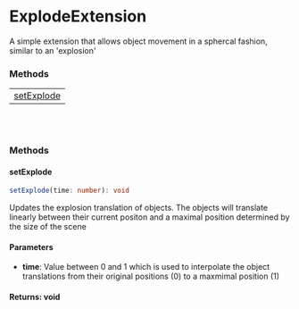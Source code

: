 # ExplodeExtension
A simple extension that allows object movement in a sphercal fashion, similar to an 'explosion' 

### <h3>Methods</h3>
|  	|
|---
| [setExplode](/viewer/explode-extension-api.md#setexplode)  


<br><br>


### <h3>Methods</h3>
#### <b>setExplode</b>
```ts
setExplode(time: number): void
```
Updates the explosion translation of objects. The objects will translate linearly between their current positon and a maximal position determined by the size of the scene
#### Parameters
 - **time**: Value between 0 and 1 which is used to interpolate the object translations from their original positions (0) to a maxmimal position (1)

#### Returns: void
